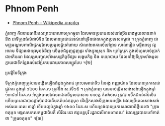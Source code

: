 # Phnom Penh

- [Phnom Penh – Wikipedia ភាសា​ខ្មែរ](https://km.wikipedia.org/wiki/%E1%9E%97%E1%9F%92%E1%9E%93%E1%9F%86%E1%9E%96%E1%9F%81%E1%9E%89)

ភ្នំពេញ គឺ​ជា​រាជ​ធានី​របស់​ព្រះ​រាជាណាចក្រ​កម្ពុជា ដែល​មាន​ប្រជា​ជន​រស់​នៅ​ច្រើន​ជាង​មួយ​លាន​នាក់ និង ជា​ទីក្រុង​ធំ​លំដាប់​ទី១ ដែល​មាន​ប្រជា​ជន​រស់​នៅ​ច្រើន​ជាង​គេ​ក្នុង​ប្រទេស​កម្ពុជា ។ ក្រុង​ភ្នំពេញ ជា​មជ្ឈមណ្ឌល​ពាណិជ្ជកម្ម​ដែល​ប្រមូល​ផ្ដុំ​ទៅ​ដោយ សំណង់​អាគារ​លំនៅ​ដ្ឋាន សាលា​រៀន មន្ទីរពេទ្យ វត្ត​អារាម ទី​ផ្សារ​ដោះដូរ​មុខ​ទំនិញ លើ​មុខ​ជំនួញ​ជួញ​ដូរ ទាំង​ក្នុង​ស្រុក និង ក្រៅ​ស្រុក ក្នុង​លំហូរ​សាច់​ប្រាក់​ជា​អតិបរមា ដែល​រួម​បញ្ចូល​ទាំង​សេដ្ឋកិច្ច​ទីផ្សារ សង្គម​កិច្ច និង នយោបាយ ដែល​នាំ​ឱ្យ​ទី​ក្រុង​ទាំង​មូល​ក្លាយ​ជា​ទី​កន្លែង​រស់​នៅ​ប្រកប​ដោយ​ភាព​សម្បូរ​បែប ។[២] 

ប្រវត្តិ​នៃ​ទី​ក្រុង

ទី​ក្រុង​ភ្នំពេញ​ត្រូវ​បាន​បង្កើត​ឡើង​ដំបូង​ក្នុង​រាជ ព្រះ​បរមរាជា​ទី១ នៃ​អង្គ ពញ្ញាយ៉ាត ដែល​បាន​ប្រកាស​ជា​ផ្លូវការ ក្នុង​ឆ្នាំ ១៤០០ នៃ​គ.ស ត្រូវ​នឹង ស.វ​ទី​១៥ ។ ក្រុង​ភ្នំពេញ បាន​ចាប់​ផ្ដើម​សាងសង់​ឡើង​ក្នុង​ឆ្នាំ ១៣៩៧ នៃ​គ.ស អំឡុង​ពេល​ដែល​រាជធានី​ទួល​បាសាន នា​ខេត្ត កំពង់​ចាម ត្រូវ​បាន​ទឹក​ជំនន់​ជន់​លិច ហើយ​ព្រះ​រាជា​បាន​ផ្លាស់​រាជ​ធានី​មក​តំបន់​ចតុមុខ ដើម្បី​កសាង​ទីក្រុង​នេះ​ឡើង ដែល​ប្រើ​ពេល​សាងសង់​អស់​រយៈ​ពេល ៣​ឆ្នាំ ​ទើប​បញ្ចប់​ក្នុង​ឆ្នាំ ១៤០០ នៃ​គ.ស ហើយ​ទ្រង់​បាន​ប្រកាស​រាជធានី​ថ្មី​នេះ​ថា "ក្រុង​ចតុ​មុខ មង្គល​សកល​កម្ពុជា​ធិបតី សិរី​ធរៈ​បវរ ឥន្ទបត្តបុរី រដ្ឋ​រាជ​សីមា​មហា​នគរ" ដែល​ត្រូវ​បាន​ហៅ​កាត់​ថា "ក្រុង​ចតុ​មុខ" ។[៣]
​
<!---
cspell:ignore ពញ្ញាយ៉ាត ​ធរៈ ឥន្ទបត្តបុរី បាសាន
-->
